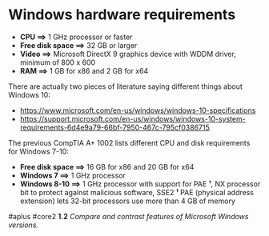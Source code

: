 # Windows hardware requirements

* **CPU ⟹** 1 GHz processor or faster
* **Free disk space ⟹** 32 GB or larger
* **Video ⟹** Microsoft DirectX 9 graphics device with WDDM driver, minimum of 800 x 600 
* **RAM ⟹** 1 GB for x86 and 2 GB for x64

There are actually two pieces of literature saying different things about Windows 10: 
* https://www.microsoft.com/en-us/windows/windows-10-specifications
* https://support.microsoft.com/en-us/windows/windows-10-system-requirements-6d4e9a79-66bf-7950-467c-795cf0386715

The previous CompTIA A+ 1002 lists different CPU and disk requirements for Windows 7-10:

- **Free disk space ⟹** 16 GB for x86 and 20 GB for x64
- **Windows 7 ⟹** 1 GHz processor
- **Windows 8-10 ⟹** 1 GHz processor with support for PAE **¹**, NX processor bit to protect against malicious software, SSE2
**¹** PAE (physical address extension) lets 32-bit processors use more than 4 GB of memory

#aplus #core2 **1.2** *Compare and contrast features of Microsoft Windows versions.*

